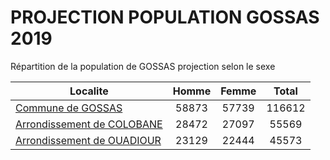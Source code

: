 # PROJECTION POPULATION GOSSAS 2019
	
Répartition de la population de GOSSAS projection selon le sexe
	
| Localite  | Homme | Femme | Total |
| --------- |:-----:|:-----:|:-----:|
| [Commune de GOSSAS](GOSSAS) | 58873 | 57739 | 116612 |
| [Arrondissement de COLOBANE](COLOBANE) | 28472 | 27097 | 55569 |
| [Arrondissement de OUADIOUR](OUADIOUR) | 23129 | 22444 | 45573 |
